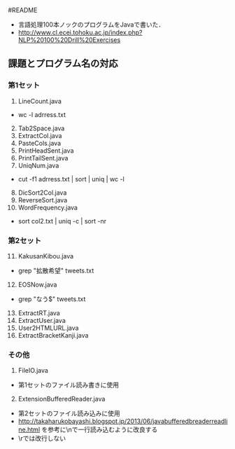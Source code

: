 #README

- 言語処理100本ノックのプログラムをJavaで書いた．
- http://www.cl.ecei.tohoku.ac.jp/index.php?NLP%20100%20Drill%20Exercises

## 課題とプログラム名の対応
### 第1セット
1. LineCount.java  
 - wc -l adrress.txt 
2. Tab2Space.java 
3. ExtractCol.java
4. PasteCols.java
5. PrintHeadSent.java 
6. PrintTailSent.java
7. UniqNum.java
 - cut -f1 adrress.txt | sort | uniq | wc -l
8. DicSort2Col.java 
9. ReverseSort.java
10. WordFrequency.java
 - sort col2.txt | uniq -c | sort -nr

### 第2セット
11. KakusanKibou.java
 - grep "拡散希望" tweets.txt
12. EOSNow.java
 - grep "なう$" tweets.txt
13. ExtractRT.java
14. ExtractUser.java
15. User2HTMLURL.java
16. ExtractBracketKanji.java

### その他
1. FileIO.java
 - 第1セットのファイル読み書きに使用
2. ExtensionBufferedReader.java 
 - 第2セットのファイル読み込みに使用
 - http://takaharukobayashi.blogspot.jp/2013/06/javabufferedbreaderreadline.html を参考に\nで一行読み込むように改良する
 - \rでは改行しない

